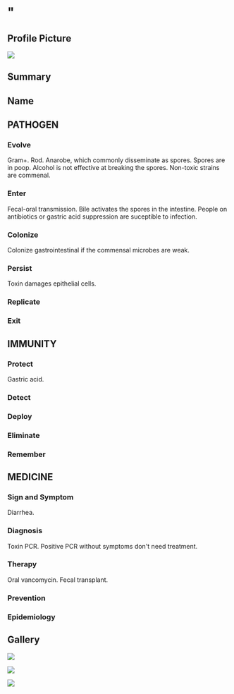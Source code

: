 # "

## Profile Picture

![](1.jpeg)

## Summary

## Name

## PATHOGEN

### Evolve

Gram+.
Rod.
Anarobe, which commonly disseminate as spores.
Spores are in poop.
Alcohol is not effective at breaking the spores.
Non-toxic strains are commenal.

### Enter

Fecal-oral transmission.
Bile activates the spores in the intestine.
People on antibiotics or gastric acid suppression are suceptible to infection.

### Colonize

Colonize gastrointestinal if the commensal microbes are weak.

### Persist

Toxin damages epithelial cells.

### Replicate

### Exit

## IMMUNITY

### Protect

Gastric acid.

### Detect

### Deploy

### Eliminate

### Remember

## MEDICINE

### Sign and Symptom

Diarrhea.


### Diagnosis

Toxin PCR.
Positive PCR without symptoms don't need treatment.

### Therapy

Oral vancomycin.
Fecal transplant.

### Prevention

### Epidemiology

## Gallery

![](2.jpeg)

![](3.jpeg)

![](4.jpeg)
